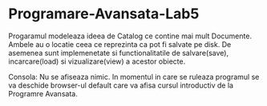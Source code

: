 # Programare-Avansata-Lab5
Progaramul modeleaza ideea de Catalog ce contine mai mult Documente. Ambele au o locatie ceea ce reprezinta ca pot fi salvate pe disk. De asemenea sunt implemenetate si functionalitatile de salvare(save), incarcare(load) si vizualizare(view) a acestor obiecte.

Consola:
Nu se afiseaza nimic.
In momentul in care se ruleaza programul se va deschide browser-ul default care va afisa cursul introductiv de la Programre Avansata.
